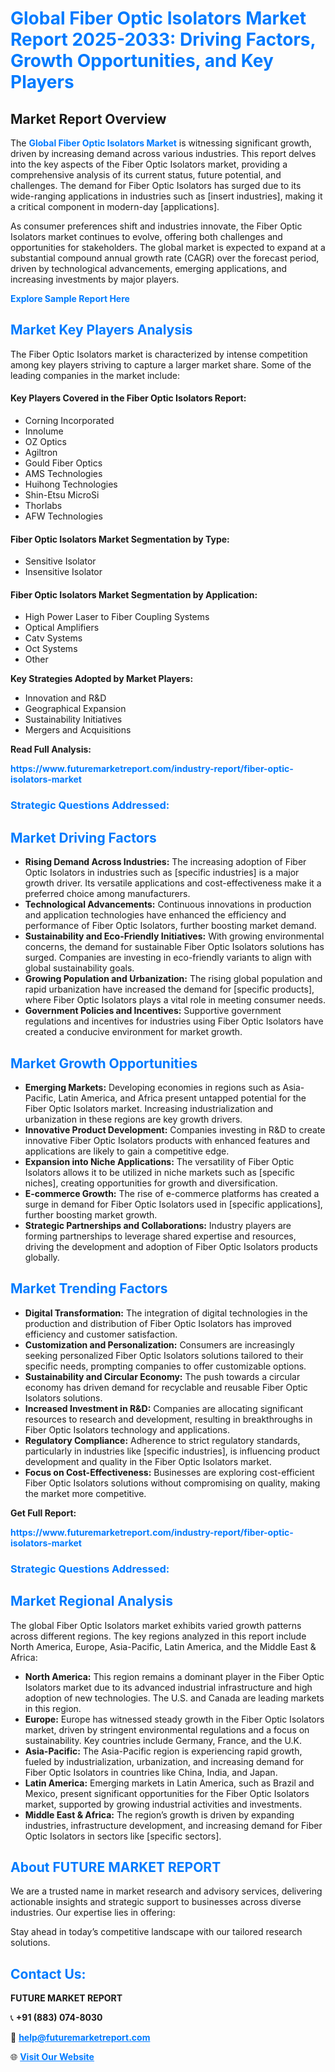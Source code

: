 <h1 style="color: #007BFF;">Global Fiber Optic Isolators Market Report 2025-2033: Driving Factors, Growth Opportunities, and Key Players</h1>

<section id="overview">
<h2>Market Report Overview</h2>
<p>The <a href="https://www.futuremarketreport.com/industry-report/fiber-optic-isolators-market" style="color: #007BFF; text-decoration: none;"><strong>Global Fiber Optic Isolators Market</strong></a> is witnessing significant growth, driven by increasing demand across various industries. This report delves into the key aspects of the Fiber Optic Isolators market, providing a comprehensive analysis of its current status, future potential, and challenges. The demand for Fiber Optic Isolators has surged due to its wide-ranging applications in industries such as [insert industries], making it a critical component in modern-day [applications].</p>
<p>As consumer preferences shift and industries innovate, the Fiber Optic Isolators market continues to evolve, offering both challenges and opportunities for stakeholders. The global market is expected to expand at a substantial compound annual growth rate (CAGR) over the forecast period, driven by technological advancements, emerging applications, and increasing investments by major players.</p>
</section>

<section id="overview">
<p><a href="https://www.futuremarketreport.com/request-sample/reportId=76592" style="color: #007BFF; text-decoration: none;"><strong>Explore Sample Report Here</strong></a></p>
</section>

<section id="key-players">
<h2 style="color: #007BFF;">Market Key Players Analysis</h2>
<p>The Fiber Optic Isolators market is characterized by intense competition among key players striving to capture a larger market share. Some of the leading companies in the market include:</p>
<h4>Key Players Covered in the Fiber Optic Isolators Report:</h4>
<ul><li>Corning Incorporated</li><li>Innolume</li><li>OZ Optics</li><li>Agiltron</li><li>Gould Fiber Optics</li><li>AMS Technologies</li><li>Huihong Technologies</li><li>Shin-Etsu MicroSi</li><li>Thorlabs</li><li>AFW Technologies</li></ul>
<h4>Fiber Optic Isolators Market Segmentation by Type:</h4>
<ul><li>Sensitive Isolator</li><li>Insensitive Isolator</li></ul>

<h4>Fiber Optic Isolators Market Segmentation by Application:</h4>
<ul><li>High Power Laser to Fiber Coupling Systems</li><li>Optical Amplifiers</li><li>Catv Systems</li><li>Oct Systems</li><li>Other</li></ul>
<p><strong>Key Strategies Adopted by Market Players:</strong></p>
<ul>
<li>Innovation and R&D</li>
<li>Geographical Expansion</li>
<li>Sustainability Initiatives</li>
<li>Mergers and Acquisitions</li>
</ul>
</section>

<section>
<p><strong>Read Full Analysis: </strong></p><a href="https://www.futuremarketreport.com/industry-report/fiber-optic-isolators-market" style="color: #007BFF; text-decoration: none;"><strong>https://www.futuremarketreport.com/industry-report/fiber-optic-isolators-market</strong></a>
<h3 style="color: #007BFF;">Strategic Questions Addressed:</h3>
</section>

<section id="driving-factors">
<h2 style="color: #007BFF;">Market Driving Factors</h2>
<ul>
<li><strong>Rising Demand Across Industries:</strong> The increasing adoption of Fiber Optic Isolators in industries such as [specific industries] is a major growth driver. Its versatile applications and cost-effectiveness make it a preferred choice among manufacturers.</li>
<li><strong>Technological Advancements:</strong> Continuous innovations in production and application technologies have enhanced the efficiency and performance of Fiber Optic Isolators, further boosting market demand.</li>
<li><strong>Sustainability and Eco-Friendly Initiatives:</strong> With growing environmental concerns, the demand for sustainable Fiber Optic Isolators solutions has surged. Companies are investing in eco-friendly variants to align with global sustainability goals.</li>
<li><strong>Growing Population and Urbanization:</strong> The rising global population and rapid urbanization have increased the demand for [specific products], where Fiber Optic Isolators plays a vital role in meeting consumer needs.</li>
<li><strong>Government Policies and Incentives:</strong> Supportive government regulations and incentives for industries using Fiber Optic Isolators have created a conducive environment for market growth.</li>
</ul>
</section>

<section id="growth-opportunities">
<h2 style="color: #007BFF;">Market Growth Opportunities</h2>
<ul>
<li><strong>Emerging Markets:</strong> Developing economies in regions such as Asia-Pacific, Latin America, and Africa present untapped potential for the Fiber Optic Isolators market. Increasing industrialization and urbanization in these regions are key growth drivers.</li>
<li><strong>Innovative Product Development:</strong> Companies investing in R&D to create innovative Fiber Optic Isolators products with enhanced features and applications are likely to gain a competitive edge.</li>
<li><strong>Expansion into Niche Applications:</strong> The versatility of Fiber Optic Isolators allows it to be utilized in niche markets such as [specific niches], creating opportunities for growth and diversification.</li>
<li><strong>E-commerce Growth:</strong> The rise of e-commerce platforms has created a surge in demand for Fiber Optic Isolators used in [specific applications], further boosting market growth.</li>
<li><strong>Strategic Partnerships and Collaborations:</strong> Industry players are forming partnerships to leverage shared expertise and resources, driving the development and adoption of Fiber Optic Isolators products globally.</li>
</ul>
</section>

<section id="trending-factors">
<h2 style="color: #007BFF;">Market Trending Factors</h2>
<ul>
<li><strong>Digital Transformation:</strong> The integration of digital technologies in the production and distribution of Fiber Optic Isolators has improved efficiency and customer satisfaction.</li>
<li><strong>Customization and Personalization:</strong> Consumers are increasingly seeking personalized Fiber Optic Isolators solutions tailored to their specific needs, prompting companies to offer customizable options.</li>
<li><strong>Sustainability and Circular Economy:</strong> The push towards a circular economy has driven demand for recyclable and reusable Fiber Optic Isolators solutions.</li>
<li><strong>Increased Investment in R&D:</strong> Companies are allocating significant resources to research and development, resulting in breakthroughs in Fiber Optic Isolators technology and applications.</li>
<li><strong>Regulatory Compliance:</strong> Adherence to strict regulatory standards, particularly in industries like [specific industries], is influencing product development and quality in the Fiber Optic Isolators market.</li>
<li><strong>Focus on Cost-Effectiveness:</strong> Businesses are exploring cost-efficient Fiber Optic Isolators solutions without compromising on quality, making the market more competitive.</li>
</ul>
</section>

<section>
<p><strong>Get Full Report: </strong></p><a href="https://www.futuremarketreport.com/industry-report/fiber-optic-isolators-market" style="color: #007BFF; text-decoration: none;"><strong>https://www.futuremarketreport.com/industry-report/fiber-optic-isolators-market</strong></a>
<h3 style="color: #007BFF;">Strategic Questions Addressed:</h3>
</section>


<section id="regional-analysis">
<h2 style="color: #007BFF;">Market Regional Analysis</h2>
<p>The global Fiber Optic Isolators market exhibits varied growth patterns across different regions. The key regions analyzed in this report include North America, Europe, Asia-Pacific, Latin America, and the Middle East & Africa:</p>
<ul>
<li><strong>North America:</strong> This region remains a dominant player in the Fiber Optic Isolators market due to its advanced industrial infrastructure and high adoption of new technologies. The U.S. and Canada are leading markets in this region.</li>
<li><strong>Europe:</strong> Europe has witnessed steady growth in the Fiber Optic Isolators market, driven by stringent environmental regulations and a focus on sustainability. Key countries include Germany, France, and the U.K.</li>
<li><strong>Asia-Pacific:</strong> The Asia-Pacific region is experiencing rapid growth, fueled by industrialization, urbanization, and increasing demand for Fiber Optic Isolators in countries like China, India, and Japan.</li>
<li><strong>Latin America:</strong> Emerging markets in Latin America, such as Brazil and Mexico, present significant opportunities for the Fiber Optic Isolators market, supported by growing industrial activities and investments.</li>
<li><strong>Middle East & Africa:</strong> The region’s growth is driven by expanding industries, infrastructure development, and increasing demand for Fiber Optic Isolators in sectors like [specific sectors].</li>
</ul>
</section>

<footer>
<h2 style="color: #007BFF;">About FUTURE MARKET REPORT</h2>
<p>We are a trusted name in market research and advisory services, delivering actionable insights and strategic support to businesses across diverse industries. Our expertise lies in offering:</p>

<p>Stay ahead in today’s competitive landscape with our tailored research solutions.</p>

<h2 style="color: #007BFF;">Contact Us:</h2>
<p><strong>FUTURE MARKET REPORT</strong></p>
<p>📞 <strong>+91 (883) 074-8030</strong></p>
<p>📧 <strong><a href="mailto:help@futuremarketreport.com" style="color: #007BFF;">help@futuremarketreport.com</a></strong></p>
<p>🌐 <strong><a href="https://www.futuremarketreport.com/" style="color: #007BFF;">Visit Our Website</a></strong></p>
</footer>